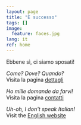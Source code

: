 ```yaml
---
layout: page
title: "È successo"
tags: []
image:
  feature: faces.jpg
lang: it
ref: home
---
```


Ebbene sì, ci siamo sposati!   

<span style="font-style:italic">Come? Dove? Quando? </span>   
Visita la pagina [dettagli](/dettagli)    

<span style="font-style:italic">Ho mille domande da farvi!</span>   
Visita la pagina [contatti](/contatti)  

<span style="font-style:italic">Uh-oh, I don't speak Italian!</span>    
Visit the [English website](../)
